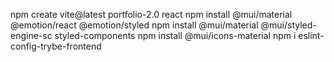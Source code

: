 npm create vite@latest portfolio-2.0 react
npm install @mui/material @emotion/react @emotion/styled
npm install @mui/material @mui/styled-engine-sc styled-components
npm install @mui/icons-material
npm i eslint-config-trybe-frontend

